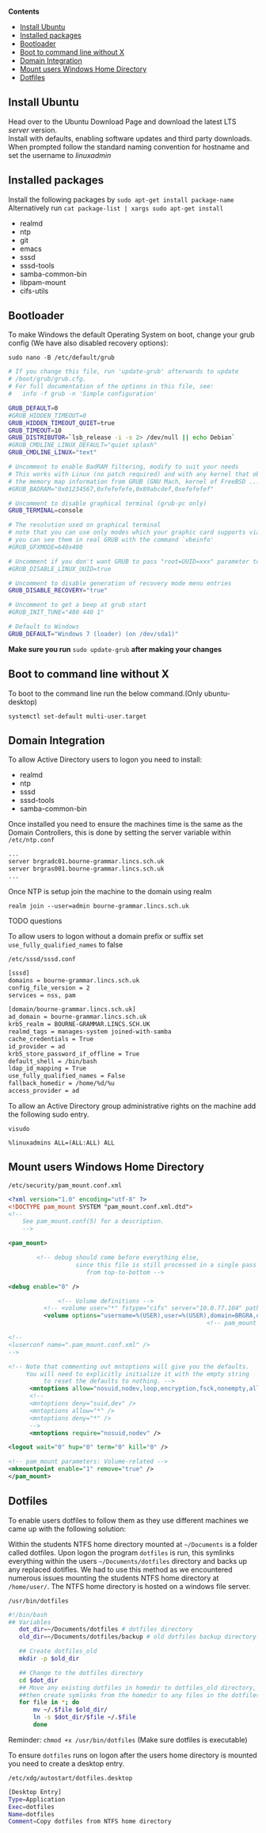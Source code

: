 <!-- START doctoc generated TOC please keep comment here to allow auto update -->
<!-- DON'T EDIT THIS SECTION, INSTEAD RE-RUN doctoc TO UPDATE -->
**Contents**

- [Install Ubuntu](#install-ubuntu)
- [Installed packages](#installed-packages)
- [Bootloader](#bootloader)
- [Boot to command line without X](#boot-to-command-line-without-x)
- [Domain Integration](#domain-integration)
- [Mount users Windows Home Directory](#mount-users-windows-home-directory)
- [Dotfiles](#dotfiles)

<!-- END doctoc generated TOC please keep comment here to allow auto update -->

## Install Ubuntu

Head over to the Ubuntu Download Page and download the latest LTS *server* version.  
Install with defaults, enabling software updates and third party downloads.  
When prompted follow the standard naming convention for hostname and set the username to *linuxadmin*  

## Installed packages

Install the following packages by `sudo apt-get install package-name`  
Alternatively run `cat package-list | xargs sudo apt-get install`  

 * realmd
 * ntp
 * git
 * emacs
 * sssd
 * sssd-tools
 * samba-common-bin
 * libpam-mount
 * cifs-utils

## Bootloader

To make Windows the default Operating System on boot, change your grub config (We have also disabled recovery options):

`sudo nano -B /etc/default/grub`

```bash
# If you change this file, run 'update-grub' afterwards to update
# /boot/grub/grub.cfg.
# For full documentation of the options in this file, see:
#   info -f grub -n 'Simple configuration'

GRUB_DEFAULT=0
#GRUB_HIDDEN_TIMEOUT=0
GRUB_HIDDEN_TIMEOUT_QUIET=true
GRUB_TIMEOUT=10
GRUB_DISTRIBUTOR=`lsb_release -i -s 2> /dev/null || echo Debian`
#GRUB_CMDLINE_LINUX_DEFAULT="quiet splash"
GRUB_CMDLINE_LINUX="text"

# Uncomment to enable BadRAM filtering, modify to suit your needs
# This works with Linux (no patch required) and with any kernel that obtains
# the memory map information from GRUB (GNU Mach, kernel of FreeBSD ...)
#GRUB_BADRAM="0x01234567,0xfefefefe,0x89abcdef,0xefefefef"

# Uncomment to disable graphical terminal (grub-pc only)
GRUB_TERMINAL=console

# The resolution used on graphical terminal
# note that you can use only modes which your graphic card supports via VBE
# you can see them in real GRUB with the command `vbeinfo'
#GRUB_GFXMODE=640x480

# Uncomment if you don't want GRUB to pass "root=UUID=xxx" parameter to Linux
#GRUB_DISABLE_LINUX_UUID=true

# Uncomment to disable generation of recovery mode menu entries
GRUB_DISABLE_RECOVERY="true"

# Uncomment to get a beep at grub start
#GRUB_INIT_TUNE="480 440 1"

# Default to Windows
GRUB_DEFAULT="Windows 7 (loader) (on /dev/sda1)"

```

**Make sure you run** `sudo update-grub` **after making your changes**

## Boot to command line without X

To boot to the command line run the below command.(Only ubuntu-desktop)

`systemctl set-default multi-user.target`

## Domain Integration

To allow Active Directory users to logon you need to install:

 * realmd
 * ntp
 * sssd
 * sssd-tools
 * samba-common-bin
   
Once installed you need to ensure the machines time is the same as the Domain Controllers, this is done by setting the server variable within `/etc/ntp.conf`

```bash
...
server brgradc01.bourne-grammar.lincs.sch.uk
server brgras001.bourne-grammar.lincs.sch.uk
...
```

Once NTP is setup join the machine to the domain using realm

`realm join --user=admin bourne-grammar.lincs.sch.uk`

TODO questions

To allow users to logon without a domain prefix or suffix set `use_fully_qualified_names` to false

`/etc/sssd/sssd.conf`

```bash
[sssd]
domains = bourne-grammar.lincs.sch.uk
config_file_version = 2
services = nss, pam

[domain/bourne-grammar.lincs.sch.uk]
ad_domain = bourne-grammar.lincs.sch.uk
krb5_realm = BOURNE-GRAMMAR.LINCS.SCH.UK
realmd_tags = manages-system joined-with-samba
cache_credentials = True
id_provider = ad
krb5_store_password_if_offline = True
default_shell = /bin/bash
ldap_id_mapping = True
use_fully_qualified_names = False
fallback_homedir = /home/%d/%u
access_provider = ad
```

To allow an Active Directory group administrative rights on the machine add the following sudo entry.

`visudo`

`%linuxadmins ALL=(ALL:ALL) ALL`

## Mount users Windows Home Directory

`/etc/security/pam_mount.conf.xml`

```xml
<?xml version="1.0" encoding="utf-8" ?>
<!DOCTYPE pam_mount SYSTEM "pam_mount.conf.xml.dtd">
<!--
	See pam_mount.conf(5) for a description.
	-->

<pam_mount>

		<!-- debug should come before everything else,
		     	   since this file is still processed in a single pass
			   	      from top-to-bottom -->

<debug enable="0" />

       		  <!-- Volume definitions -->
		  <!-- <volume user="*" fstype="cifs" server="10.0.77.104" path="%(DOMAIN_USER)$" mountpoint="/home/%(DOMAIN_USER)" options="sec=ntlm,nodev,nosuid" /> -->
		  <volume options="username=%(USER),user=%(USER),domain=BRGRA,dir_mode=0700,file_mode=0700" fstype="cifs" server="brgras005.bourne-grammar.lincs.sch.uk" path="%(USER)$" mountpoint="~/Documents"/>
		  	  										    <!-- pam_mount parameters: General tunables -->

<!--
<luserconf name=".pam_mount.conf.xml" />
-->

<!-- Note that commenting out mntoptions will give you the defaults.
     You will need to explicitly initialize it with the empty string
          to reset the defaults to nothing. -->
	  <mntoptions allow="nosuid,nodev,loop,encryption,fsck,nonempty,allow_root,allow_other" />
	  <!--
	  <mntoptions deny="suid,dev" />
	  <mntoptions allow="*" />
	  <mntoptions deny="*" />
	  -->
	  <mntoptions require="nosuid,nodev" />

<logout wait="0" hup="0" term="0" kill="0" />

<!-- pam_mount parameters: Volume-related -->
<mkmountpoint enable="1" remove="true" />
</pam_mount>

```

## Dotfiles

To enable users dotfiles to follow them as they use different machines we came up with the following solution:

Within the students NTFS home directory mounted at `~/Documents` is a folder called dotfiles. Upon logon the program `dotfiles` is run, this symlinks everything within the users `~/Documents/dotfiles` directory and backs up any replaced dotifles. We had to use this method as we encountered numerous issues mounting the students NTFS home directory at `/home/user/`. The NTFS home directory is hosted on a windows file server.

`/usr/bin/dotfiles`

```bash
#!/bin/bash
## Variables
   dot_dir=~/Documents/dotfiles # dotfiles directory
   old_dir=~/Documents/dotfiles/backup # old dotfiles backup directory

   ## Create dotfiles_old
   mkdir -p $old_dir

   ## Change to the dotfiles directory
   cd $dot_dir
   ## Move any existing dotfiles in homedir to dotfiles_old directory,
   ##then create symlinks from the homedir to any files in the dotfiles directory specified in $files
   for file in *; do
       mv ~/.$file $old_dir/
       ln -s $dot_dir/$file ~/.$file
       done									      
```
Reminder: `chmod +x /usr/bin/dotfiles` (Make sure dotfiles is executable)

To ensure `dotfiles` runs on logon after the users home directory is mounted you need to create a desktop entry.

`/etc/xdg/autostart/dotfiles.desktop`

```bash
[Desktop Entry]
Type=Application
Exec=dotfiles
Name=dotfiles
Comment=Copy dotfiles from NTFS home directory
```
